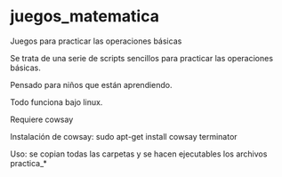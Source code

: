 # juegos_matematica
Juegos para practicar las operaciones básicas

Se trata de una serie de scripts sencillos para practicar las operaciones básicas.

Pensado para niños que están aprendiendo.

Todo funciona bajo linux.

Requiere cowsay

Instalación de cowsay: sudo apt-get install cowsay terminator

Uso: se copian todas las carpetas y se hacen ejecutables los archivos practica_*
